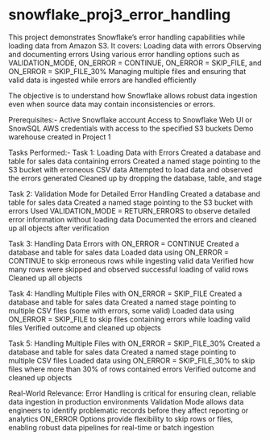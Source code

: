 # snowflake_proj3_error_handling
This project demonstrates Snowflake’s error handling capabilities while loading data from Amazon S3. It covers:
Loading data with errors
Observing and documenting errors
Using various error handling options such as VALIDATION_MODE, ON_ERROR = CONTINUE, ON_ERROR = SKIP_FILE, and ON_ERROR = SKIP_FILE_30%
Managing multiple files and ensuring that valid data is ingested while errors are handled efficiently

The objective is to understand how Snowflake allows robust data ingestion even when source data may contain inconsistencies or errors.

Prerequisites:-
Active Snowflake account
Access to Snowflake Web UI or SnowSQL
AWS credentials with access to the specified S3 buckets
Demo warehouse created in Project 1

Tasks Performed:-
Task 1: Loading Data with Errors
Created a database and table for sales data containing errors
Created a named stage pointing to the S3 bucket with erroneous CSV data
Attempted to load data and observed the errors generated
Cleaned up by dropping the database, table, and stage

Task 2: Validation Mode for Detailed Error Handling
Created a database and table for sales data
Created a named stage pointing to the S3 bucket with errors
Used VALIDATION_MODE = RETURN_ERRORS to observe detailed error information without loading data
Documented the errors and cleaned up all objects after verification

Task 3: Handling Data Errors with ON_ERROR = CONTINUE
Created a database and table for sales data
Loaded data using ON_ERROR = CONTINUE to skip erroneous rows while ingesting valid data
Verified how many rows were skipped and observed successful loading of valid rows
Cleaned up all objects

Task 4: Handling Multiple Files with ON_ERROR = SKIP_FILE
Created a database and table for sales data
Created a named stage pointing to multiple CSV files (some with errors, some valid)
Loaded data using ON_ERROR = SKIP_FILE to skip files containing errors while loading valid files
Verified outcome and cleaned up objects

Task 5: Handling Multiple Files with ON_ERROR = SKIP_FILE_30%
Created a database and table for sales data
Created a named stage pointing to multiple CSV files
Loaded data using ON_ERROR = SKIP_FILE_30% to skip files where more than 30% of rows contained errors
Verified outcome and cleaned up objects

Real-World Relevance:
Error Handling is critical for ensuring clean, reliable data ingestion in production environments
Validation Mode allows data engineers to identify problematic records before they affect reporting or analytics
ON_ERROR Options provide flexibility to skip rows or files, enabling robust data pipelines for real-time or batch ingestion
